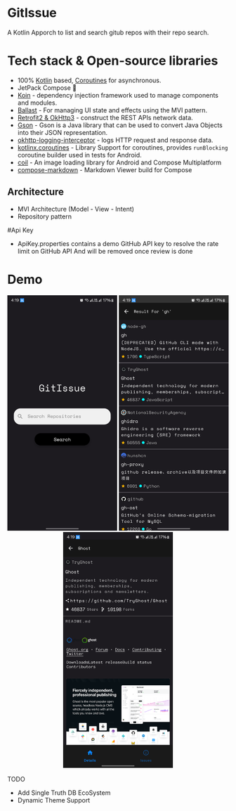 # GitIssue
 A Kotlin Apporch to list and search gitub repos with their repo search. 
 
# Tech stack & Open-source libraries
- 100% [Kotlin](https://kotlinlang.org/) based, [Coroutines](https://github.com/Kotlin/kotlinx.coroutines) for asynchronous.
- JetPack Compose 🚀
- [Koin](https://github.com/InsertKoinIO/koin) - dependency injection framework used to manage components and modules.
- [Ballast](https://github.com/copper-leaf/ballast) - For managing UI state and effects using the MVI pattern.
- [Retrofit2 & OkHttp3](https://github.com/square/retrofit) - construct the REST APIs network data.
- [Gson](https://github.com/google/gson) - Gson is a Java library that can be used to convert Java Objects into their JSON representation.
- [okhttp-logging-interceptor](https://github.com/square/okhttp/blob/master/okhttp-logging-interceptor/README.md) - logs HTTP request and response data.
- [kotlinx.coroutines](https://github.com/Kotlin/kotlinx.coroutines) - Library Support for coroutines, provides `runBlocking` coroutine builder used in tests for Android.
- [coil](https://github.com/coil-kt/coil) - An image loading library for Android and Compose Multiplatform
- [compose-markdown](https://github.com/jeziellago/compose-markdown) - Markdown Viewer build for Compose

## Architecture
- MVI Architecture (Model - View - Intent)
- Repository pattern

#Api Key 
- ApiKey.properties contains a demo GitHub API key to resolve the rate limit on GitHub API And will be removed once review is done

# Demo
<p align="center">
  <img src="preview/preview (1).png" alt="Search Screen" width="250"/>
   <img src="preview/preview (2).png" alt="Search Screen" width="250"/>
   <img src="preview/preview (3).png" alt="Search Screen" width="250"/>

</p>


TODO
- Add Single Truth DB EcoSystem 
- Dynamic Theme Support

